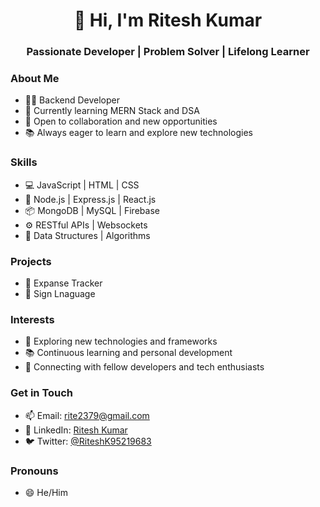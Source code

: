<div align="center">
  <h1>👋 Hi, I'm Ritesh Kumar</h1>
  <h3>Passionate Developer | Problem Solver | Lifelong Learner</h3>
</div>

### About Me
- 👨‍💻 Backend Developer
- 🌱 Currently learning MERN Stack and DSA
- 💼 Open to collaboration and new opportunities
- 📚 Always eager to learn and explore new technologies

### Skills
- 💻 JavaScript | HTML | CSS
- 🚀 Node.js | Express.js | React.js
- 📦 MongoDB | MySQL | Firebase
- ⚙️ RESTful APIs | Websockets
- 🧠 Data Structures | Algorithms

### Projects
- 🛒 Expanse Tracker
- 📱 Sign Lnaguage
  

### Interests
- 🔭 Exploring new technologies and frameworks
- 📚 Continuous learning and personal development
- 🤝 Connecting with fellow developers and tech enthusiasts

### Get in Touch
- 📫 Email: rite2379@gmail.com
- 🔗 LinkedIn: [Ritesh Kumar](https://www.linkedin.com/in/your-linkedin-profile/)
- 🐦 Twitter: [@RiteshK95219683]([https://twitter.com/your-twitter-handle](https://twitter.com/RiteshK95219683)](https://www.linkedin.com/in/ritesh-kumar-353796223/))

### Pronouns
- 😄 He/Him

<!---
Ritesh1244/Ritesh1244 is a ✨ special ✨ repository because its `README.md` (this file) appears on your GitHub profile.
You can click the Preview link to take a look at your changes.
--->

